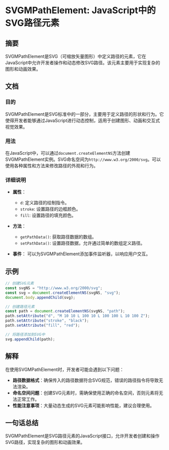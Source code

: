 <!--
Meta Description: # SVGMPathElement: JavaScript中的SVG路径元素 ## 摘要 SVGMPathElement是SVG（可缩放矢量图形）中定义路径的元素，它在JavaScript中允许开发者操作和动态修改SVG路径。该元素主要用于实现复杂的图形和动画效果。 ## 文档 ### 目的 SVG...
Meta Keywords: svg, path, document, 100, createelementns
-->

# SVGMPathElement: JavaScript中的SVG路径元素

## 摘要
SVGMPathElement是SVG（可缩放矢量图形）中定义路径的元素，它在JavaScript中允许开发者操作和动态修改SVG路径。该元素主要用于实现复杂的图形和动画效果。

## 文档
### 目的
SVGMPathElement是SVG标准中的一部分，主要用于定义路径的形状和行为。它使得开发者能够通过JavaScript进行动态控制，适用于创建图形、动画和交互式视觉效果。

### 用法
在JavaScript中，可以通过`document.createElementNS`方法创建SVGMPathElement实例。SVG命名空间为`http://www.w3.org/2000/svg`。可以使用各种属性和方法来修改路径的外观和行为。

### 详细说明
- **属性**：
  - `d`: 定义路径的绘制指令。
  - `stroke`: 设置路径的边框颜色。
  - `fill`: 设置路径的填充颜色。
  
- **方法**：
  - `getPathData()`: 获取路径数据的数组。
  - `setPathData()`: 设置路径数据，允许通过简单的数组定义路径。

- **事件**：
  可以为SVGMPathElement添加事件监听器，以响应用户交互。

## 示例
```javascript
// 创建SVG元素
const svgNS = "http://www.w3.org/2000/svg";
const svg = document.createElementNS(svgNS, "svg");
document.body.appendChild(svg);

// 创建路径元素
const path = document.createElementNS(svgNS, "path");
path.setAttribute("d", "M 10 10 L 100 10 L 100 100 L 10 100 Z");
path.setAttribute("stroke", "black");
path.setAttribute("fill", "red");

// 将路径添加到SVG中
svg.appendChild(path);
```

## 解释
在使用SVGMPathElement时，开发者可能会遇到以下问题：
- **路径数据格式**：确保传入的路径数据符合SVG规范，错误的路径指令将导致无法渲染。
- **命名空间问题**：创建SVG元素时，需确保使用正确的命名空间，否则元素将无法正常工作。
- **性能注意事项**：大量动态生成的SVG元素可能影响性能，建议合理使用。

## 一句话总结
SVGMPathElement是SVG路径元素的JavaScript接口，允许开发者创建和操作SVG路径，实现复杂的图形和动画效果。